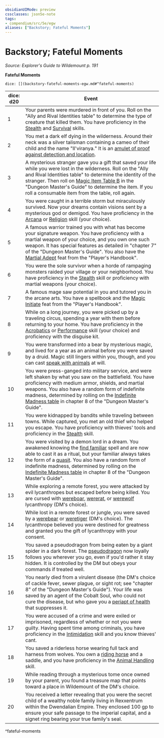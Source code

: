 ```yaml
---
obsidianUIMode: preview
cssclasses: json5e-note
tags:
- compendium/src/5e/egw
aliases: ["Backstory; Fateful Moments"]
---
```

# Backstory; Fateful Moments
*Source: Explorer's Guide to Wildemount p. 191* 

**Fateful Moments**

`dice: [](backstory-fateful-moments-egw.md#^fateful-moments)`

| dice: d20 | Event |
|-----------|-------|
| 1 | Your parents were murdered in front of you. Roll on the "Ally and Rival Identities table" to determine the type of creature that killed them. You have proficiency in the [Stealth](/Systems/5e/rules/skills.md#Stealth) and [Survival](/Systems/5e/rules/skills.md#Survival) skills. |
| 2 | You met a dark elf dying in the wilderness. Around their neck was a silver talisman containing a cameo of their child and the name "Il'viranya." It is an [amulet of proof against detection and location](/Systems/5e/items/amulet-of-proof-against-detection-and-location.md). |
| 3 | A mysterious stranger gave you a gift that saved your life while you were lost in the wilderness. Roll on the "Ally and Rival Identities table" to determine the identity of the stranger. Then roll on [Magic Item Table B](/Systems/5e/tables/magic-item-table-b.md) in the "Dungeon Master's Guide" to determine the item. If you roll a consumable item from the table, roll again. |
| 4 | You were caught in a terrible storm but miraculously survived. Now your dreams contain visions sent by a mysterious god or demigod. You have proficiency in the [Arcana](/Systems/5e/rules/skills.md#Arcana) or [Religion](/Systems/5e/rules/skills.md#Religion) skill (your choice). |
| 5 | A famous warrior trained you with what has become your signature weapon. You have proficiency with a martial weapon of your choice, and you own one such weapon. It has special features as detailed in "chapter 7" of the "Dungeon Master's Guide". You also have the [Martial Adept](/Systems/5e/feats/martial-adept.md) feat from the "Player's Handbook". |
| 6 | You were the sole survivor when a horde of rampaging monsters raided your village or your neighborhood. You have proficiency in the [Stealth](/Systems/5e/rules/skills.md#Stealth) skill or proficiency with martial weapons (your choice). |
| 7 | A famous mage saw potential in you and tutored you in the arcane arts. You have a spellbook and the [Magic Initiate](/Systems/5e/feats/magic-initiate.md) feat from the "Player's Handbook". |
| 8 | While on a long journey, you were picked up by a traveling circus, spending a year with them before returning to your home. You have proficiency in the [Acrobatics](/Systems/5e/rules/skills.md#Acrobatics) or [Performance](/Systems/5e/rules/skills.md#Performance) skill (your choice) and proficiency with the disguise kit. |
| 9 | You were transformed into a bear by mysterious magic, and lived for a year as an animal before you were saved by a druid. Magic still lingers within you, though, and you can cast [speak with animals](/Systems/5e/spells/speak-with-animals.md) at will. |
| 10 | You were press-ganged into military service, and were left shaken by what you saw on the battlefield. You have proficiency with medium armor, shields, and martial weapons. You also have a random form of indefinite madness, determined by rolling on the [Indefinite Madness table](/Systems/5e/tables/indefinite-madness.md) in chapter 8 of the "Dungeon Master's Guide". |
| 11 | You were kidnapped by bandits while traveling between towns. While captured, you met an old thief who helped you escape. You have proficiency with thieves' tools and proficiency in the [Stealth](/Systems/5e/rules/skills.md#Stealth) skill. |
| 12 | You were visited by a demon lord in a dream. You awakened knowing the [find familiar](/Systems/5e/spells/find-familiar.md) spell and are now able to cast it as a ritual, but your familiar always takes the form of a [quasit](/Systems/5e/bestiary/fiend/quasit.md). You also have a random form of indefinite madness, determined by rolling on the [Indefinite Madness table](/Systems/5e/tables/indefinite-madness.md) in chapter 8 of the "Dungeon Master's Guide". |
| 13 | While exploring a remote forest, you were attacked by evil lycanthropes but escaped before being killed. You are cursed with [wereboar](/Systems/5e/bestiary/humanoid/wereboar.md), [wererat](/Systems/5e/bestiary/humanoid/wererat.md), or [werewolf](/Systems/5e/bestiary/humanoid/werewolf.md) lycanthropy (DM's choice). |
| 14 | While lost in a remote forest or jungle, you were saved by a [werebear](/Systems/5e/bestiary/humanoid/werebear.md) or [weretiger](/Systems/5e/bestiary/humanoid/weretiger.md) (DM's choice). The lycanthrope believed you were destined for greatness and granted you the gift of lycanthropy with your consent. |
| 15 | You saved a pseudodragon from being eaten by a giant spider in a dark forest. The [pseudodragon](/Systems/5e/bestiary/dragon/pseudodragon.md) now loyally follows you wherever you go, even if you'd rather it stay hidden. It is controlled by the DM but obeys your commands if treated well. |
| 16 | You nearly died from a virulent disease (the DM's choice of cackle fever, sewer plague, or sight rot; see "chapter 8" of the "Dungeon Master's Guide"). Your life was saved by an agent of the Cobalt Soul, who could not cure the disease, but who gave you a [periapt of health](/Systems/5e/items/periapt-of-health.md) that suppresses it. |
| 17 | You were accused of a crime and were exiled or imprisoned, regardless of whether or not you were guilty. Having spent time among criminals, you have proficiency in the [Intimidation](/Systems/5e/rules/skills.md#Intimidation) skill and you know thieves' cant. |
| 18 | You saved a riderless horse wearing full tack and harness from wolves. You own a [riding horse](/Systems/5e/bestiary/beast/riding-horse.md) and a saddle, and you have proficiency in the [Animal Handling](/Systems/5e/rules/skills.md#Animal%20Handling) skill. |
| 19 | While reading through a mysterious tome once owned by your parent, you found a treasure map that points toward a place in Wildemount of the DM's choice. |
| 20 | You received a letter revealing that you were the secret child of a wealthy noble family living in Rexxentrum within the Dwendalian Empire. They enclosed 100 gp to ensure your safe passage to the imperial capital, and a signet ring bearing your true family's seal. |
^fateful-moments
